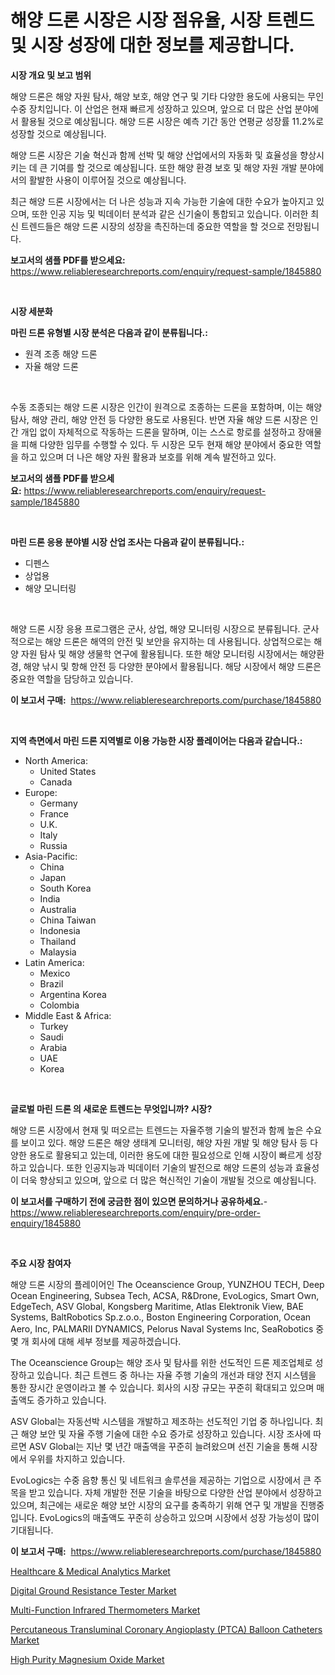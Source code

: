 <p><h1>해양 드론 시장은 시장 점유율, 시장 트렌드 및 시장 성장에 대한 정보를 제공합니다.</h1></p><p><strong>시장 개요 및 보고 범위</strong></p>
<p><p>해양 드론은 해양 자원 탐사, 해양 보호, 해양 연구 및 기타 다양한 용도에 사용되는 무인 수중 장치입니다. 이 산업은 현재 빠르게 성장하고 있으며, 앞으로 더 많은 산업 분야에서 활용될 것으로 예상됩니다. 해양 드론 시장은 예측 기간 동안 연평균 성장률 11.2%로 성장할 것으로 예상됩니다.</p><p>해양 드론 시장은 기술 혁신과 함께 선박 및 해양 산업에서의 자동화 및 효율성을 향상시키는 데 큰 기여를 할 것으로 예상됩니다. 또한 해양 환경 보호 및 해양 자원 개발 분야에서의 활발한 사용이 이루어질 것으로 예상됩니다.</p><p>최근 해양 드론 시장에서는 더 나은 성능과 지속 가능한 기술에 대한 수요가 높아지고 있으며, 또한 인공 지능 및 빅데이터 분석과 같은 신기술이 통합되고 있습니다. 이러한 최신 트렌드들은 해양 드론 시장의 성장을 촉진하는데 중요한 역할을 할 것으로 전망됩니다.</p></p>
<p><strong>보고서의 샘플 PDF를 받으세요:</strong> <a href="https://www.reliableresearchreports.com/enquiry/request-sample/1845880">https://www.reliableresearchreports.com/enquiry/request-sample/1845880</a></p>
<p>&nbsp;</p>
<p><strong>시장 세분화</strong></p>
<p><strong>마린 드론 유형별 시장 분석은 다음과 같이 분류됩니다.:</strong></p>
<p><ul><li>원격 조종 해양 드론</li><li>자율 해양 드론</li></ul></p>
<p>&nbsp;</p>
<p><p>수동 조종되는 해양 드론 시장은 인간이 원격으로 조종하는 드론을 포함하며, 이는 해양 탐사, 해양 관리, 해양 안전 등 다양한 용도로 사용된다. 반면 자율 해양 드론 시장은 인간 개입 없이 자체적으로 작동하는 드론을 말하며, 이는 스스로 항로를 설정하고 장애물을 피해 다양한 임무를 수행할 수 있다. 두 시장은 모두 현재 해양 분야에서 중요한 역할을 하고 있으며 더 나은 해양 자원 활용과 보호를 위해 계속 발전하고 있다.</p></p>
<p><strong>보고서의 샘플 PDF를 받으세요:</strong>&nbsp;<a href="https://www.reliableresearchreports.com/enquiry/request-sample/1845880">https://www.reliableresearchreports.com/enquiry/request-sample/1845880</a></p>
<p>&nbsp;</p>
<p><strong> 마린 드론 응용 분야별 시장 산업 조사는 다음과 같이 분류됩니다.:</strong></p>
<p><ul><li>디펜스</li><li>상업용</li><li>해양 모니터링</li></ul></p>
<p>&nbsp;</p>
<p><p>해양 드론 시장 응용 프로그램은 군사, 상업, 해양 모니터링 시장으로 분류됩니다. 군사적으로는 해양 드론은 해역의 안전 및 보안을 유지하는 데 사용됩니다. 상업적으로는 해양 자원 탐사 및 해양 생물학 연구에 활용됩니다. 또한 해양 모니터링 시장에서는 해양환경, 해양 낚시 및 항해 안전 등 다양한 분야에서 활용됩니다. 해당 시장에서 해양 드론은 중요한 역할을 담당하고 있습니다.</p></p>
<p><strong>이 보고서 구매:</strong>&nbsp; <a href="https://www.reliableresearchreports.com/purchase/1845880">https://www.reliableresearchreports.com/purchase/1845880</a></p>
<p>&nbsp;</p>
<p><strong>지역 측면에서 마린 드론 지역별로 이용 가능한 시장 플레이어는 다음과 같습니다.:</strong></p>
<p><ul>
    <li>
        North America:
        <ul>
            <li>United States</li>
            <li>Canada</li>
        </ul>
    </li>
    <li>
        Europe:
        <ul>
            <li>Germany</li>
            <li>France</li>
            <li>U.K.</li>
            <li>Italy</li>
            <li>Russia</li>
        </ul>
    </li>
    <li>
        Asia-Pacific:
        <ul>
            <li>China</li>
            <li>Japan</li>
            <li>South Korea</li>
            <li>India</li>
            <li>Australia</li>
            <li>China Taiwan</li>
            <li>Indonesia</li>
            <li>Thailand</li>
            <li>Malaysia</li>
        </ul>
    </li>
    <li>
        Latin America:
        <ul>
            <li>Mexico</li>
            <li>Brazil</li>
            <li>Argentina Korea</li>
            <li>Colombia</li>
        </ul>
    </li>
    <li>
        Middle East & Africa:
        <ul>
            <li>Turkey</li>
            <li>Saudi</li>
            <li>Arabia</li>
            <li>UAE</li>
            <li>Korea</li>
        </ul>
    </li>
    </ul></p>
<p>&nbsp;</p>
<p><strong>글로벌 마린 드론 의 새로운 트렌드는 무엇입니까? 시장?</strong></p>
<p><p>해양 드론 시장에서 현재 및 떠오르는 트렌드는 자율주행 기술의 발전과 함께 높은 수요를 보이고 있다. 해양 드론은 해양 생태계 모니터링, 해양 자원 개발 및 해양 탐사 등 다양한 용도로 활용되고 있는데, 이러한 용도에 대한 필요성으로 인해 시장이 빠르게 성장하고 있습니다. 또한 인공지능과 빅데이터 기술의 발전으로 해양 드론의 성능과 효율성이 더욱 향상되고 있으며, 앞으로 더 많은 혁신적인 기술이 개발될 것으로 예상됩니다.</p></p>
<p><strong>이 보고서를 구매하기 전에 궁금한 점이 있으면 문의하거나 공유하세요.</strong>- <a href="https://www.reliableresearchreports.com/enquiry/pre-order-enquiry/1845880">https://www.reliableresearchreports.com/enquiry/pre-order-enquiry/1845880</a></p>
<p>&nbsp;</p>
<p><strong>주요 시장 참여자</strong></p>
<p><p>해양 드론 시장의 플레이어인 The Oceanscience Group, YUNZHOU TECH, Deep Ocean Engineering, Subsea Tech, ACSA, R&Drone, EvoLogics, Smart Own, EdgeTech, ASV Global, Kongsberg Maritime, Atlas Elektronik View, BAE Systems, BaltRobotics Sp.z.o.o., Boston Engineering Corporation, Ocean Aero, Inc, PALMARII DYNAMICS, Pelorus Naval Systems Inc, SeaRobotics 중 몇 개 회사에 대해 세부 정보를 제공하겠습니다. </p><p>The Oceanscience Group는 해양 조사 및 탐사를 위한 선도적인 드론 제조업체로 성장하고 있습니다. 최근 트렌드 중 하나는 자율 주행 기술의 개선과 태양 전지 시스템을 통한 장시간 운영이라고 볼 수 있습니다. 회사의 시장 규모는 꾸준히 확대되고 있으며 매출액도 증가하고 있습니다.</p><p>ASV Global는 자동선박 시스템을 개발하고 제조하는 선도적인 기업 중 하나입니다. 최근 해양 보안 및 자율 주행 기술에 대한 수요 증가로 성장하고 있습니다. 시장 조사에 따르면 ASV Global는 지난 몇 년간 매출액을 꾸준히 늘려왔으며 선진 기술을 통해 시장에서 우위를 차지하고 있습니다.</p><p>EvoLogics는 수중 음향 통신 및 네트워크 솔루션을 제공하는 기업으로 시장에서 큰 주목을 받고 있습니다. 자체 개발한 전문 기술을 바탕으로 다양한 산업 분야에서 성장하고 있으며, 최근에는 새로운 해양 보안 시장의 요구를 충족하기 위해 연구 및 개발을 진행중입니다. EvoLogics의 매출액도 꾸준히 상승하고 있으며 시장에서 성장 가능성이 많이 기대됩니다.</p></p>
<p><strong>이 보고서 구매:</strong>&nbsp;&nbsp;<a href="https://www.reliableresearchreports.com/purchase/1845880">https://www.reliableresearchreports.com/purchase/1845880</a></p>
<p><p><a href="https://view.publitas.com/reportprime-1/healthcare-medical-analytics-market-size-share-trends-analysis-report-by-application-regional-outlook-competitive-strategies-and-segment-forecasts-2023-2030/">Healthcare & Medical Analytics Market</a></p><p><a href="https://issuu.com/reportprime-2/docs/digital-ground-resistance-tester-market-size-2030.">Digital Ground Resistance Tester Market</a></p><p><a href="https://issuu.com/reportprime-2/docs/multi-function-infrared-thermometers-market-size-2">Multi-Function Infrared Thermometers Market</a></p><p><a href="https://view.publitas.com/reportprime-1/percutaneous-transluminal-coronary-angioplasty-ptca-balloon-catheters-market-offers-provide-insightful-data-for-the-time-period-from-2023-to-2030-and-also-provide-analysis-based-on-application-type-and-region/">Percutaneous Transluminal Coronary Angioplasty (PTCA) Balloon Catheters Market</a></p><p><a href="https://github.com/RoccoManning/Market-Research-Report-List-4/blob/main/high-purity-magnesium-oxide-market.md">High Purity Magnesium Oxide Market</a></p></p>
